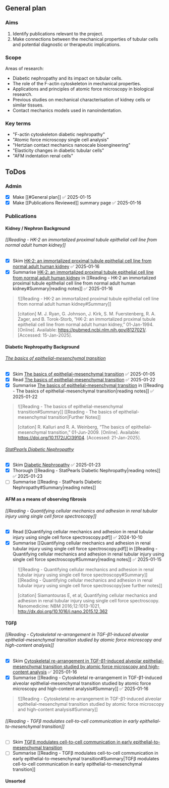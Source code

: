 
## General plan

### Aims

1. Identify publications relevant to the project.
2. Make connections between the mechanical properties of tubular cells and potential diagnostic or therapeutic implications.

### Scope 

Areas of research:

- Diabetic nephropathy and its impact on tubular cells.
- The role of the F-actin cytoskeleton in mechanical properties.
- Applications and principles of atomic force microscopy in biological research.
- Previous studies on mechanical characterisation of kidney cells or similar tissues.
- Contact mechanics models used in nanoindentation.

### Key terms

- "F-actin cytoskeleton diabetic nephropathy"
- "Atomic force microscopy single cell analysis"
- "Hertzian contact mechanics nanoscale bioengineering"
- "Elasticity changes in diabetic tubular cells"
- "AFM indentation renal cells"

## ToDos

### Admin

- [x] Make [[#General plan]] ✅ 2025-01-15
- [x] Make [[Publications Reviewed]] summary page ✅ 2025-01-16

### Publications

#### Kidney / Nephron Background
###### [[Reading - HK-2 an immortalized proximal tubule epithelial cell line from normal adult human kidney]]

- [x] Skim [HK-2: an immortalized proximal tubule epithelial cell line from normal adult human kidney](https://www.kidney-international.org/article/S0085-2538(15)58315-4/pdf) ✅ 2025-01-16
- [x] Summarise [HK-2: an immortalized proximal tubule epithelial cell line from normal adult human kidney](https://www.kidney-international.org/article/S0085-2538(15)58315-4/pdf) in [[Reading - HK-2 an immortalized proximal tubule epithelial cell line from normal adult human kidney#Summary|reading notes]] ✅ 2025-01-16

> ![[Reading - HK-2 an immortalized proximal tubule epithelial cell line from normal adult human kidney#Summary]]
> 
> [citation] M. J. Ryan, G. Johnson, J. Kirk, S. M. Fuerstenberg, R. A. Zager, and B. Torok-Storb, “HK-2: an immortalized proximal tubule epithelial cell line from normal adult human kidney,” 01-Jan-1994. [Online]. Available: https://pubmed.ncbi.nlm.nih.gov/8127021/. [Accessed: 15-Jan-2025].

#### Diabetic Nephropathy Background

###### [The basics of epithelial-mesenchymal transition](https://pmc.ncbi.nlm.nih.gov/articles/PMC2689101/)

- [x] Skim [The basics of epithelial-mesenchymal transition](https://pmc.ncbi.nlm.nih.gov/articles/PMC2689101/) ✅ 2025-01-05
- [x] Read [The basics of epithelial-mesenchymal transition](https://pmc.ncbi.nlm.nih.gov/articles/PMC2689101/) ✅ 2025-01-22
- [x] Summarise [The basics of epithelial-mesenchymal transition](https://pmc.ncbi.nlm.nih.gov/articles/PMC2689101/) in [[Reading - The basics of epithelial-mesenchymal transition|reading notes]] ✅ 2025-01-22

> ![[Reading - The basics of epithelial-mesenchymal transition#Summary]]
> [[Reading - The basics of epithelial-mesenchymal transition|Further Notes]]
> 
> [citation] R. Kalluri and R. A. Weinberg, “The basics of epithelial-mesenchymal transition,” 01-Jun-2009. [Online]. Available: https://doi.org/10.1172/JCI39104. [Accessed: 21-Jan-2025].

###### [StatPearls Diabetic Nephropathy](https://www.ncbi.nlm.nih.gov/books/NBK534200/)

- [x] Skim [Diabetic Nephropathy](https://www.ncbi.nlm.nih.gov/books/NBK534200/) ✅ 2025-01-23
- [x] Thorough [[Reading - StatPearls Diabetic Nephropathy|reading notes]] ✅ 2025-01-23
- [ ] Summarise [[Reading - StatPearls Diabetic Nephropathy#Summary|reading notes]]

#### AFM as a means of observing fibrosis
###### [[Reading - Quantifying cellular mechanics and adhesion in renal tubular injury using single cell force spectroscopy]]

- [x] Read [[Quantifying cellular mechanics and adhesion in renal tubular injury using single cell force spectroscopy.pdf]] ✅ 2024-10-10
- [x] Summarise [[Quantifying cellular mechanics and adhesion in renal tubular injury using single cell force spectroscopy.pdf]] in [[Reading - Quantifying cellular mechanics and adhesion in renal tubular injury using single cell force spectroscopy#Summary|reading notes]] ✅ 2025-01-15

> ![[Reading - Quantifying cellular mechanics and adhesion in renal tubular injury using single cell force spectroscopy#Summary]]
> [[Reading - Quantifying cellular mechanics and adhesion in renal tubular injury using single cell force spectroscopy|see further notes]]
> 
> [citation] Siamantouras E, et al, Quantifying cellular mechanics and adhesion in renal tubular injury using single cell force spectroscopy. Nanomedicine: NBM 2016;12:1013-1021, http://dx.doi.org/10.1016/j.nano.2015.12.362 

#### TGFβ 
###### [[Reading - Cytoskeletal re-arrangement in TGF-β1-induced alveolar epithelial-mesenchymal transition studied by atomic force microscopy and high-content analysis]]

- [x] Skim [Cytoskeletal re-arrangement in TGF-β1-induced alveolar epithelial-mesenchymal transition studied by atomic force microscopy and high-content analysis](https://www.sciencedirect.com/science/article/abs/pii/S1549963411002747?via%3Dihub) ✅ 2025-01-16
- [x] Summarise [[Reading - Cytoskeletal re-arrangement in TGF-β1-induced alveolar epithelial-mesenchymal transition studied by atomic force microscopy and high-content analysis#Summary]] ✅ 2025-01-16

> ![[Reading - Cytoskeletal re-arrangement in TGF-β1-induced alveolar epithelial-mesenchymal transition studied by atomic force microscopy and high-content analysis#Summary]]
###### [[Reading - TGFβ modulates cell-to-cell communication in early epithelial-to-mesenchymal transition]]

- [ ] Skim [TGFβ modulates cell-to-cell communication in early epithelial-to-mesenchymal transition](https://link.springer.com/article/10.1007/s00125-011-2409-9)
- [ ] Summarise [[Reading - TGFβ modulates cell-to-cell communication in early epithelial-to-mesenchymal transition#Summary|TGFβ modulates cell-to-cell communication in early epithelial-to-mesenchymal transition]]

#### Unsorted
